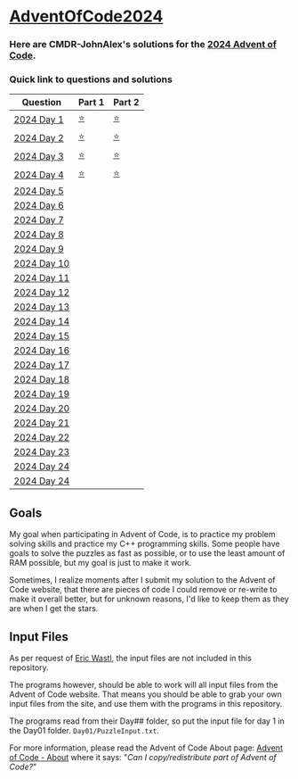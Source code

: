# [AdventOfCode2024](https://adventofcode.com/2024/)

### Here are CMDR-JohnAlex's solutions for the [2024 Advent of Code](https://adventofcode.com/2024/).

### Quick link to questions and solutions

| Question                                            | Part 1                      | Part 2                      |
| --------------------------------------------------- | --------------------------- | --------------------------- |
| [2024 Day 1](https://adventofcode.com/2024/day/1)   | [ :star: ](Day01/main.cpp)  | [ :star: ](Day01/main.cpp)  |
| [2024 Day 2](https://adventofcode.com/2024/day/2)   | [ :star: ](Day02/main.cpp)  | [ :star: ](Day02/main.cpp)  |
| [2024 Day 3](https://adventofcode.com/2024/day/3)   | [ :star: ](Day03/main.cpp)  | [ :star: ](Day03/main.cpp)  |
| [2024 Day 4](https://adventofcode.com/2024/day/4)   | [ :star: ](Day04/main.cpp)  | [ :star: ](Day04/main.cpp)  |
| [2024 Day 5](https://adventofcode.com/2024/day/5)   |                             |                             |
| [2024 Day 6](https://adventofcode.com/2024/day/6)   |                             |                             |
| [2024 Day 7](https://adventofcode.com/2024/day/7)   |                             |                             |
| [2024 Day 8](https://adventofcode.com/2024/day/8)   |                             |                             |
| [2024 Day 9](https://adventofcode.com/2024/day/9)   |                             |                             |
| [2024 Day 10](https://adventofcode.com/2024/day/10) |                             |                             |
| [2024 Day 11](https://adventofcode.com/2024/day/11) |                             |                             |
| [2024 Day 12](https://adventofcode.com/2024/day/12) |                             |                             |
| [2024 Day 13](https://adventofcode.com/2024/day/13) |                             |                             |
| [2024 Day 14](https://adventofcode.com/2024/day/14) |                             |                             |
| [2024 Day 15](https://adventofcode.com/2024/day/15) |                             |                             |
| [2024 Day 16](https://adventofcode.com/2024/day/16) |                             |                             |
| [2024 Day 17](https://adventofcode.com/2024/day/17) |                             |                             |
| [2024 Day 18](https://adventofcode.com/2024/day/18) |                             |                             |
| [2024 Day 19](https://adventofcode.com/2024/day/19) |                             |                             |
| [2024 Day 20](https://adventofcode.com/2024/day/20) |                             |                             |
| [2024 Day 21](https://adventofcode.com/2024/day/21) |                             |                             |
| [2024 Day 22](https://adventofcode.com/2024/day/22) |                             |                             |
| [2024 Day 23](https://adventofcode.com/2024/day/23) |                             |                             |
| [2024 Day 24](https://adventofcode.com/2024/day/24) |                             |                             |
| [2024 Day 24](https://adventofcode.com/2024/day/25) |                             |                             |

## Goals

My goal when participating in Advent of Code, is to practice my problem solving skills and practice my C++ programming skills. Some people have goals to solve the puzzles as fast as possible, or to use the least amount of RAM possible, but my goal is just to make it work.

Sometimes, I realize moments after I submit my solution to the Advent of Code website, that there are pieces of code I could remove or re-write to make it overall better, but for unknown reasons, I'd like to keep them as they are when I get the stars.

## Input Files

As per request of [Eric Wastl](https://was.tl/), the input files are not included in this repository.

The programs however, should be able to work will all input files from the Advent of Code website. That means you should be able to grab your own input files from the site, and use them with the programs in this repository.

The programs read from their Day## folder, so put the input file for day 1 in the Day01 folder. `Day01/PuzzleInput.txt`.

For more information, please read the Advent of Code About page: [Advent of Code - About](https://adventofcode.com/2024/about) where it says: "*Can I copy/redistribute part of Advent of Code?*"